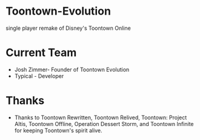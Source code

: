 # Toontown-Evolution
single player remake of Disney's Toontown Online

# Current Team
* Josh Zimmer- Founder of Toontown Evolution
* Typical - Developer

# Thanks
* Thanks to Toontown Rewritten, Toontown Relived, Toontown: Project Altis, Toontown Offline, Operation Dessert Storm, and Toontown Infinite for keeping Toontown's spirit alive.
